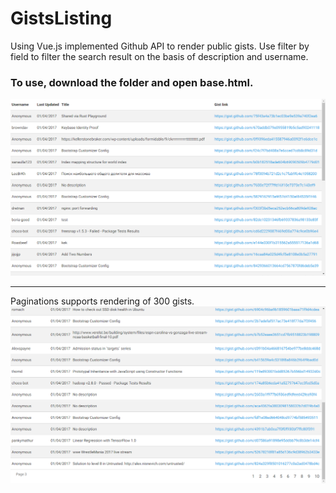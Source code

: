 # GistsListing
Using Vue.js implemented Github API to render public gists. Use filter by field to filter the search result on the basis of description and username. 
### To use, download the folder and open base.html.
![Main](https://github.com/mahimg/GistsListing/blob/master/screenshots/1.png)
___
Paginations supports rendering of 300 gists.
![Pagination](https://github.com/mahimg/GistsListing/blob/master/screenshots/2.png)
